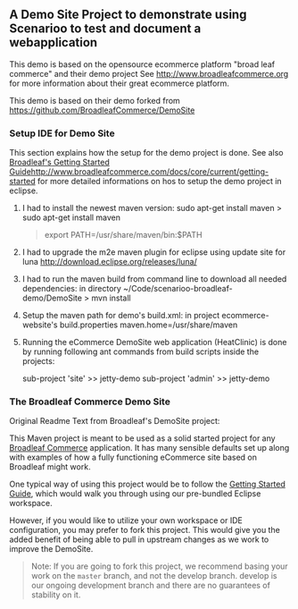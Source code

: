 ## A Demo Site Project to demonstrate using Scenarioo to test and document a webapplication

This demo is based on the opensource ecommerce platform "broad leaf commerce" and their demo project
See http://www.broadleafcommerce.org for more information about their great ecommerce platform.

This demo is based on their demo forked from 
https://github.com/BroadleafCommerce/DemoSite

### Setup IDE for Demo Site

This section explains how the setup for the demo project is done.
See also [Broadleaf's Getting Started Guide](http://docs.broadleafcommerce.org/current/Getting-Started.html)http://www.broadleafcommerce.com/docs/core/current/getting-started for more detailed informations on hos to setup the demo project in eclipse.

1. I had to install the newest maven version: sudo apt-get install maven
        > sudo apt-get install maven
	> export PATH=/usr/share/maven/bin:$PATH

2. I had to upgrade the m2e maven plugin for eclipse
	using update site for luna 
	http://download.eclipse.org/releases/luna/

3. I had to run the maven build from command line to download all needed dependencies:
	in directory ~/Code/scenarioo-broadleaf-demo/DemoSite
        > mvn install

4. Setup the maven path for demo's build.xml:
	in project ecommerce-website's build.properties
	maven.home=/usr/share/maven

5. Running the eCommerce DemoSite web application (HeatClinic) is done by running following ant commands from build scripts inside the projects:

	sub-project 'site' >> jetty-demo
	sub-project 'admin' >> jetty-demo


### The Broadleaf Commerce Demo Site

Original Readme Text from Broadleaf's DemoSite project:

This Maven project is meant to be used as a solid started project for any [Broadleaf Commerce](http://www.broadleafcommerce.org) application. It has many sensible defaults set up along with examples of how a fully functioning eCommerce site based on Broadleaf might work.

One typical way of using this project would be to follow the [Getting Started Guide](http://docs.broadleafcommerce.org/current/Getting-Started.html), which would walk you through using our pre-bundled Eclipse workspace.

However, if you would like to utilize your own workspace or IDE configuration, you may prefer to fork this project. This would give you the added benefit of being able to pull in upstream changes as we work to improve the DemoSite.

> Note: If you are going to fork this project, we recommend basing your work on the `master` branch, and not the develop branch. develop is our ongoing development branch and there are no guarantees of stability on it.


